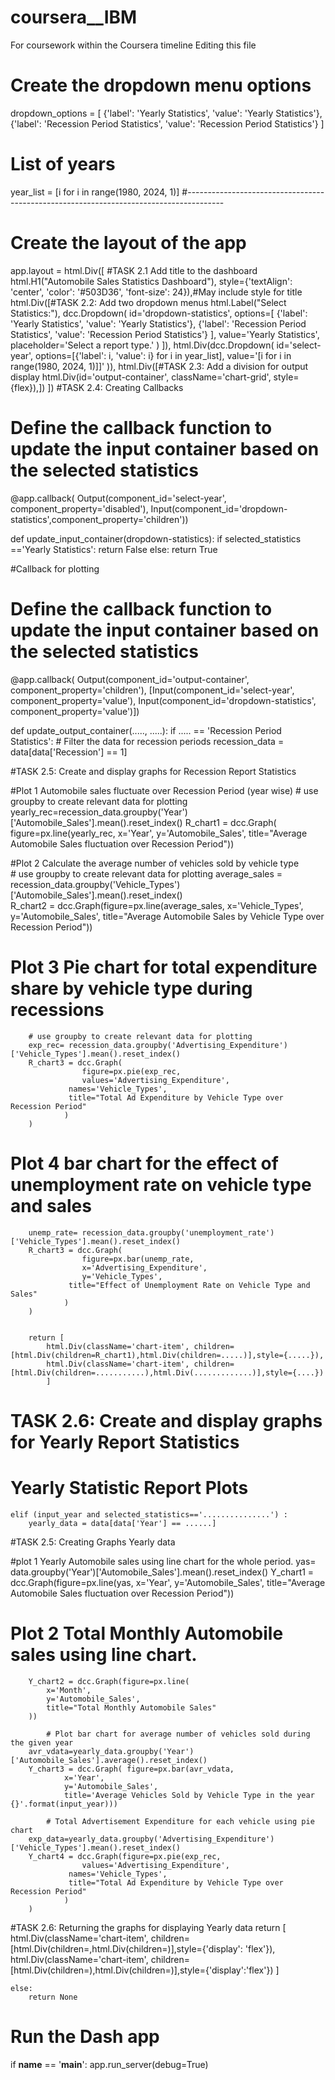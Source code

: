 # coursera__IBM
For coursework within the Coursera timeline
Editing this file
# Create the dropdown menu options
dropdown_options = [
    {'label': 'Yearly Statistics', 'value': 'Yearly Statistics'},
    {'label': 'Recession Period Statistics', 'value': 'Recession Period Statistics'}
]
# List of years 
year_list = [i for i in range(1980, 2024, 1)]
#---------------------------------------------------------------------------------------
# Create the layout of the app
app.layout = html.Div([
    #TASK 2.1 Add title to the dashboard
    html.H1("Automobile Sales Statistics Dashboard"), style={'textAlign': 'center', 'color': '#503D36',
                                'font-size': 24}),#May include style for title
    html.Div([#TASK 2.2: Add two dropdown menus
        html.Label("Select Statistics:"),
        dcc.Dropdown(
            id='dropdown-statistics',
            options=[
                           {'label': 'Yearly Statistics', 'value': 'Yearly Statistics'},
                           {'label': 'Recession Period Statistics', 'value': 'Recession Period Statistics'}
                           ],
            value='Yearly Statistics',
            placeholder='Select a report type.'
        )
    ]),
    html.Div(dcc.Dropdown(
            id='select-year',
            options=[{'label': i, 'value': i} for i in year_list],
            value='[i for i in range(1980, 2024, 1)]]'
        )),
    html.Div([#TASK 2.3: Add a division for output display
    html.Div(id='output-container', className='chart-grid', style={flex}),])
])
#TASK 2.4: Creating Callbacks
# Define the callback function to update the input container based on the selected statistics
@app.callback(
    Output(component_id='select-year', component_property='disabled'),
    Input(component_id='dropdown-statistics',component_property='children'))

def update_input_container(dropdown-statistics):
    if selected_statistics =='Yearly Statistics': 
        return False
    else: 
        return True

#Callback for plotting
# Define the callback function to update the input container based on the selected statistics
@app.callback(
    Output(component_id='output-container', component_property='children'),
    [Input(component_id='select-year', component_property='value'), Input(component_id='dropdown-statistics', component_property='value')])


def update_output_container(....., .....):
    if ..... == 'Recession Period Statistics':
        # Filter the data for recession periods
        recession_data = data[data['Recession'] == 1]
        
#TASK 2.5: Create and display graphs for Recession Report Statistics

#Plot 1 Automobile sales fluctuate over Recession Period (year wise)
        # use groupby to create relevant data for plotting
        yearly_rec=recession_data.groupby('Year')['Automobile_Sales'].mean().reset_index()
        R_chart1 = dcc.Graph(
            figure=px.line(yearly_rec, 
                x='Year',
                y='Automobile_Sales',
                title="Average Automobile Sales fluctuation over Recession Period"))

#Plot 2 Calculate the average number of vehicles sold by vehicle type       
        # use groupby to create relevant data for plotting
        average_sales = recession_data.groupby('Vehicle_Types')['Automobile_Sales'].mean().reset_index()                           
        R_chart2  = dcc.Graph(figure=px.line(average_sales, 
                x='Vehicle_Types',
                y='Automobile_Sales',
                title="Average Automobile Sales by Vehicle Type over Recession Period"))
        
# Plot 3 Pie chart for total expenditure share by vehicle type during recessions
        # use groupby to create relevant data for plotting
        exp_rec= recession_data.groupby('Advertising_Expenditure')['Vehicle_Types'].mean().reset_index()
        R_chart3 = dcc.Graph(
                    figure=px.pie(exp_rec,
                    values='Advertising_Expenditure',
                 names='Vehicle_Types',
                 title="Total Ad Expenditure by Vehicle Type over Recession Period"
                )
        )

# Plot 4 bar chart for the effect of unemployment rate on vehicle type and sales
        unemp_rate= recession_data.groupby('unemployment_rate')['Vehicle_Types'].mean().reset_index()
        R_chart3 = dcc.Graph(
                    figure=px.bar(unemp_rate,
                    x='Advertising_Expenditure',
                    y='Vehicle_Types',
                 title="Effect of Unemployment Rate on Vehicle Type and Sales"
                )
        )


        return [
            html.Div(className='chart-item', children=[html.Div(children=R_chart1),html.Div(children=.....)],style={.....}),
            html.Div(className='chart-item', children=[html.Div(children=...........),html.Div(.............)],style={....})
            ]

# TASK 2.6: Create and display graphs for Yearly Report Statistics
 # Yearly Statistic Report Plots                             
    elif (input_year and selected_statistics=='...............') :
        yearly_data = data[data['Year'] == ......]
                              
#TASK 2.5: Creating Graphs Yearly data
                              
#plot 1 Yearly Automobile sales using line chart for the whole period.
        yas= data.groupby('Year')['Automobile_Sales'].mean().reset_index()
        Y_chart1 = dcc.Graph(figure=px.line(yas, 
                x='Year',
                y='Automobile_Sales',
                title="Average Automobile Sales fluctuation over Recession Period"))
            
# Plot 2 Total Monthly Automobile sales using line chart.
        Y_chart2 = dcc.Graph(figure=px.line(
            x='Month',
            y='Automobile_Sales',
            title="Total Monthly Automobile Sales"
        ))

            # Plot bar chart for average number of vehicles sold during the given year
        avr_vdata=yearly_data.groupby('Year')['Automobile_Sales'].average().reset_index()
        Y_chart3 = dcc.Graph( figure=px.bar(avr_vdata,
                x='Year',
                y='Automobile_Sales',
                title='Average Vehicles Sold by Vehicle Type in the year {}'.format(input_year)))

            # Total Advertisement Expenditure for each vehicle using pie chart
        exp_data=yearly_data.groupby('Advertising_Expenditure')['Vehicle_Types'].mean().reset_index()
        Y_chart4 = dcc.Graph(figure=px.pie(exp_rec,
                    values='Advertising_Expenditure',
                 names='Vehicle_Types',
                 title="Total Ad Expenditure by Vehicle Type over Recession Period"
                )
        )

#TASK 2.6: Returning the graphs for displaying Yearly data
        return [
                html.Div(className='chart-item', children=[html.Div(children=,html.Div(children=)],style={'display': 'flex'}),
                html.Div(className='chart-item', children=[html.Div(children=),html.Div(children=)],style={'display':'flex'})
                ]
        
    else:
        return None

# Run the Dash app
if __name__ == '__main__':
    app.run_server(debug=True)
